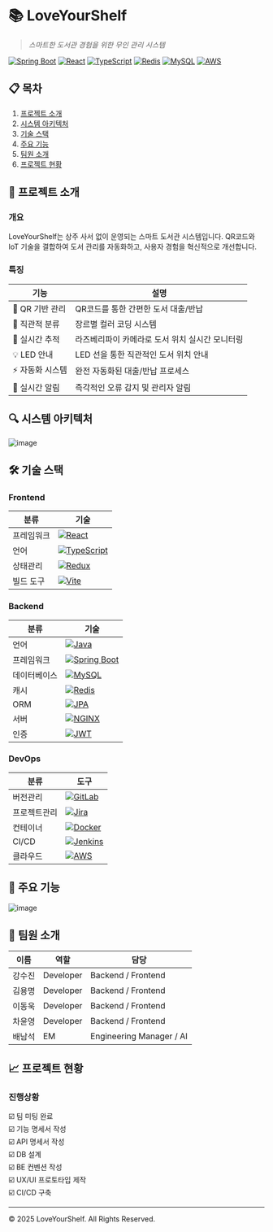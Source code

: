 # 📚 LoveYourShelf
> *스마트한 도서관 경험을 위한 무인 관리 시스템*

[![Spring Boot](https://img.shields.io/badge/Spring%20Boot-6DB33F?style=flat-square&logo=Spring%20Boot&logoColor=white)](/) 
[![React](https://img.shields.io/badge/React-61DAFB?style=flat-square&logo=React&logoColor=black)](/)
[![TypeScript](https://img.shields.io/badge/TypeScript-3178C6?style=flat-square&logo=TypeScript&logoColor=white)](/)
[![Redis](https://img.shields.io/badge/Redis-DC382D?style=flat-square&logo=Redis&logoColor=white)](/)
[![MySQL](https://img.shields.io/badge/MySQL-4479A1?style=flat-square&logo=MySQL&logoColor=white)](/)
[![AWS](https://img.shields.io/badge/AWS-232F3E?style=flat-square&logo=Amazon%20AWS&logoColor=white)](/)

## 📋 목차
1. [프로젝트 소개](#-프로젝트-소개)
2. [시스템 아키텍처](#-시스템-아키텍처)
3. [기술 스택](#-기술-스택)
4. [주요 기능](#-주요-기능)
5. [팀원 소개](#-팀원-소개)
6. [프로젝트 현황](#-프로젝트-현황)

## 🎯 프로젝트 소개

### 개요
LoveYourShelf는 상주 사서 없이 운영되는 스마트 도서관 시스템입니다. QR코드와 IoT 기술을 결합하여 도서 관리를 자동화하고, 사용자 경험을 혁신적으로 개선합니다.

### 특징
| 기능 | 설명 |
|------|------|
| 📱 QR 기반 관리 | QR코드를 통한 간편한 도서 대출/반납 |
| 🎨 직관적 분류 | 장르별 컬러 코딩 시스템 |
| 📸 실시간 추적 | 라즈베리파이 카메라로 도서 위치 실시간 모니터링 |
| 💡 LED 안내 | LED 선을 통한 직관적인 도서 위치 안내 |
| ⚡ 자동화 시스템 | 완전 자동화된 대출/반납 프로세스 |
| 🔔 실시간 알림 | 즉각적인 오류 감지 및 관리자 알림 |




## 🔍 시스템 아키텍처
![image](https://github.com/user-attachments/assets/7d501541-1703-426e-a1da-1f4aac49c36d)

## 🛠 기술 스택

### Frontend
| 분류         | 기술                                                                                                             |
|--------------|------------------------------------------------------------------------------------------------------------------|
| 프레임워크   | [![React](https://img.shields.io/badge/React-61DAFB?style=flat-square&logo=React&logoColor=black)](/)           |
| 언어         | [![TypeScript](https://img.shields.io/badge/TypeScript-3178C6?style=flat-square&logo=TypeScript&logoColor=white)](/) |
| 상태관리     | [![Redux](https://img.shields.io/badge/Redux-764ABC?style=flat-square&logo=Redux&logoColor=white)](/)           |
| 빌드 도구    | [![Vite](https://img.shields.io/badge/Vite-646CFF?style=flat-square&logo=Vite&logoColor=white)](/)             |

### Backend
| 분류         | 기술                                                                                                               |
|--------------|--------------------------------------------------------------------------------------------------------------------|
| 언어         | [![Java](https://img.shields.io/badge/Java-007396?style=flat-square&logo=Java&logoColor=white)](/)                 |
| 프레임워크   | [![Spring Boot](https://img.shields.io/badge/Spring%20Boot-6DB33F?style=flat-square&logo=Spring%20Boot&logoColor=white)](/) |
| 데이터베이스 | [![MySQL](https://img.shields.io/badge/MySQL-4479A1?style=flat-square&logo=MySQL&logoColor=white)](/)             |
| 캐시         | [![Redis](https://img.shields.io/badge/Redis-DC382D?style=flat-square&logo=Redis&logoColor=white)](/)             |
| ORM          | [![JPA](https://img.shields.io/badge/JPA-6DB33F?style=flat-square&logo=Hibernate&logoColor=white)](/)             |
| 서버         | [![NGINX](https://img.shields.io/badge/NGINX-009639?style=flat-square&logo=NGINX&logoColor=white)](/)             |
| 인증         | [![JWT](https://img.shields.io/badge/JWT-000000?style=flat-square&logo=JSON%20Web%20Tokens&logoColor=white)](/)   |

### DevOps
| 분류         | 도구                                                                                                             |
|--------------|------------------------------------------------------------------------------------------------------------------|
| 버전관리     | [![GitLab](https://img.shields.io/badge/GitLab-FC6D26?style=flat-square&logo=GitLab&logoColor=white)](/)         |
| 프로젝트관리 | [![Jira](https://img.shields.io/badge/Jira-0052CC?style=flat-square&logo=Jira&logoColor=white)](/)              |
| 컨테이너     | [![Docker](https://img.shields.io/badge/Docker-2496ED?style=flat-square&logo=Docker&logoColor=white)](/)         |
| CI/CD        | [![Jenkins](https://img.shields.io/badge/Jenkins-D24939?style=flat-square&logo=Jenkins&logoColor=white)](/)     |
| 클라우드     | [![AWS](https://img.shields.io/badge/AWS-232F3E?style=flat-square&logo=Amazon%20AWS&logoColor=white)](/)        |



## 💫 주요 기능

![image](https://github.com/user-attachments/assets/3f54a714-7147-4acd-af4b-0a56bf73196e)


## 👥 팀원 소개

| 이름 | 역할 | 담당 |
|------|------|------|
| 강수진 | Developer | Backend / Frontend |
| 김용명 | Developer | Backend / Frontend |
| 이동욱 | Developer | Backend / Frontend |
| 차윤영 | Developer | Backend / Frontend |
| 배남석 | EM | Engineering Manager / AI |

## 📈 프로젝트 현황

### 진행상황
☑️ 팀 미팅 완료  
☑️ 기능 명세서 작성  
☑️ API 명세서 작성  
☑️ DB 설계  
☑️ BE 컨벤션 작성  
☑️ UX/UI 프로토타입 제작  
☑️ CI/CD 구축


---
© 2025 LoveYourShelf. All Rights Reserved.